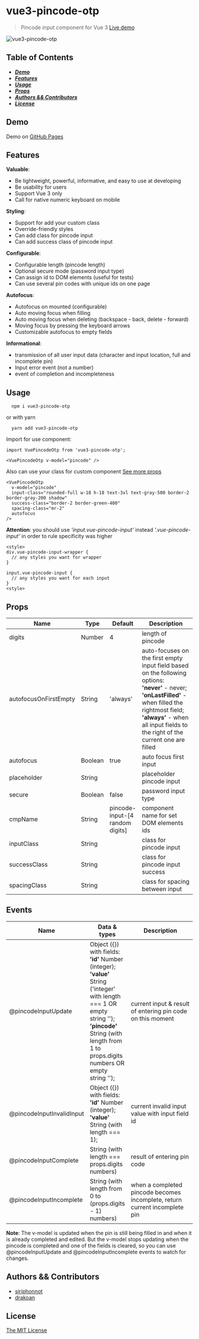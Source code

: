 # vue3-pincode-otp

> Pincode input component for Vue 3 [Live demo](https://drakoan.github.io/vue3-pincode-otp/)

![vue3-pincode-otp](https://drakoan.github.io/vue3-pincode-otp/banner.png)


## Table of Contents

* [___Demo___](#demo)
* [___Features___](#features)
* [___Usage___](#usage)
* [___Props___](#props)
* [___Authors && Contributors___](#authors-&&-Contributors)
* [___License___](#license)

## Demo

Demo on [GitHub Pages](https://drakoan.github.io/vue3-pincode-otp/)

## Features

**Valuable**:
- Be lightweight, powerful, informative, and easy to use at developing
- Be usability for users
- Support Vue 3 only
- Call for native numeric keyboard on mobile

**Styling**:
- Support for add your custom class
- Override-friendly styles
- Can add class for pincode input
- Can add success class of pincode input

**Configurable**:
- Configurable length (pincode length)
- Optional secure mode (password input type)
- Сan assign id to DOM elements (useful for tests)
- Сan use several pin codes with unique ids on one page

**Autofocus**:
- Autofocus on mounted (configurable)
- Auto moving focus when filling
- Auto moving focus when deleting (backspace - back, delete - forward)
- Moving focus by pressing the keyboard arrows
- Customizable autofocus to empty fields

**Informational**:
- transmission of all user input data (character and input location, full and incomplete pin)
- Input error event (not a number)
- event of completion and incompleteness

## Usage

```
  npm i vue3-pincode-otp
```

or with yarn

```
  yarn add vue3-pincode-otp
```

Import for use component:

```
import VuePincodeOtp from 'vue3-pincode-otp';
```

```
<VuePincodeOtp v-model="pincode" />
```

Also can use your class for custom component [See more props](#props)

```
<VuePincodeOtp
  v-model="pincode"
  input-class="rounded-full w-18 h-18 text-3xl text-gray-500 border-2 border-gray-200 shadow"
  success-class="border-2 border-green-400"
  spacing-class="mr-2"
  autofocus
/>
```

**Attention**: you should use _'input.vue-pincode-input'_ instead _'.vue-pincode-input'_ in order to rule specificity was higher

```
<style>
div.vue-pincode-input-wrapper {
  // any styles you want for wrapper
}

input.vue-pincode-input {
  // any styles you want for each input
}
<style>
```

## Props

<table class="table table-bordered table-striped">
  <thead>
    <tr>
      <th style="width: 50px;">Name</th>
      <th style="width: 50px;">Type</th>
      <th style="width: 50px;">Default</th>
      <th>Description</th>
    </tr>
  </thead>
  <tbody>
    <tr>
      <td>digits</td>
      <td>Number</td>
      <td>4</td>
      <td>length of pincode</td>
    </tr>
    <tr>
      <td>autofocusOnFirstEmpty</td>
      <td>String</td>
      <td>'always'</td>
      <td>auto-focuses on the first empty input field based on the following options:
        <br><b>'never'</b> - never;
        <br><b>'onLastFilled'</b> - when filled the rightmost field;
        <br><b>'always'</b> - when all input fields to the right of the current one are filled</td>
    </tr>
    <tr>
      <td>autofocus</td>
      <td>Boolean</td>
      <td>true</td>
      <td>auto focus first input</td>
    </tr>
    <tr>
      <td>placeholder</td>
      <td>String</td>
      <td></td>
      <td>placeholder pincode input</td>
    </tr>
    <tr>
      <td>secure</td>
      <td>Boolean</td>
      <td>false</td>
      <td>password input type</td>
    </tr>
    <tr>
      <td>cmpName</td>
      <td>String</td>
      <td>pincode-input-[4 random digits]</td>
      <td>component name for set DOM elements ids</td>
    </tr>
    <tr>
      <td>inputClass</td>
      <td>String</td>
      <td></td>
      <td>class for pincode input</td>
    </tr>
    <tr>
      <td>successClass</td>
      <td>String</td>
      <td></td>
      <td>class for pincode input success</td>
    </tr>
    <tr>
      <td>spacingClass</td>
      <td>String</td>
      <td></td>
      <td>class for spacing  between input</td>
    </tr>
  </tbody>
</table>

## Events

<table class="table table-bordered table-striped">
  <thead>
    <tr>
      <th style="width: 50px;">Name</th>
      <th style="width: 50px;">Data & types</th>
      <th>Description</th>
    </tr>
  </thead>
  <tbody>
    <tr>
      <td>@pincodeInputUpdate</td>
      <td>Object ({}) with fields:
        <br><b>'id'</b> Number (integer);
        <br><b>'value'</b> String ('integer' with length === 1 OR empty string '');
        <br><b>'pincode'</b> String (with length from 1 to props.digits numbers OR empty string '');
      </td>
      <td>current input & result of entering pin code on this moment</td>
    </tr>
    <tr>
      <td>@pincodeInputInvalidInput</td>
      <td>Object ({}) with fields:
        <br><b>'id'</b> Number (integer);
        <br><b>'value'</b> String (with length === 1);
      </td>
      <td>current invalid input value with input field id</td>
    </tr>
    <tr>
      <td>@pincodeInputComplete</td>
      <td>String (with length === props.digits numbers)</td>
      <td>result of entering pin code</td>
    </tr>
    <tr>
      <td>@pincodeInputIncomplete</td>
      <td>String (with length from 0 to (props.digits - 1)  numbers)</td>
      <td>when a completed pincode becomes incomplete, return current incomplete pin</td>
    </tr>
  </tbody>
</table>

**Note**:
The v-model is updated when the pin is still being filled in and when it is already completed and edited.
But the v-model stops updating when the pincode is completed and one of the fields is cleared,
so you can use @pincodeInputUpdate and @pincodeInputIncomplete events to watch for changes.

## Authors && Contributors

- [siriphonnot](https://github.com/siriphonnott)
- [drakoan](https://github.com/drakoan)

## License

[The MIT License](http://opensource.org/licenses/MIT)
